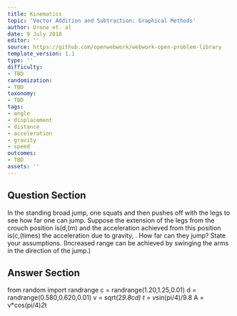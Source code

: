 ```yaml
---
title: Kinematics
topic: 'Vector Addition and Subtraction: Graphical Methods'
author: Urone et. al
date: 9 July 2018
editor: ''
source: https://github.com/openwebwork/webwork-open-problem-library
template_version: 1.1
type: ''
difficulty:
- TBD
randomization:
- TBD
taxonomy:
- TBD
tags:
- angle
- displacement
- distance
- acceleration
- gravity
- speed
outcomes:
- TBD
assets: ''
---
```


## Question Section 

In the standing broad jump, one squats and then pushes off with the legs to see how far one can jump. Suppose the extension of the legs from the crouch position is(d,(m) and the acceleration achieved from this position is(c,(times)  the acceleration due to gravity,  . How far can they jump? State your assumptions. (Increased range can be achieved by swinging the arms in the direction of the jump.)



## Answer Section

from random import randrange
c = randrange(1.20,1.25,0.01)
d = randrange(0.580,0.620,0.01)
v = sqrt(2*9.8*c*d)
t = v*sin(pi/4)/9.8
A = v*cos(pi/4)*2*t